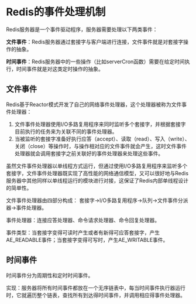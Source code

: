 # Redis的事件处理机制

Redis服务器是一个事件驱动程序，服务器需要处理以下两类事件：

**文件事件**：Redis服务器通过套接字与客户端进行连接，文件事件就是对套接字操作的抽象。

**时间事件**：Redis服务器中的一些操作（比如serverCron函数）需要在给定时间执行，时间事件就是对这类定时操作的抽象。

## 文件事件

Redis基于Reactor模式开发了自己的网络事件处理器，这个处理器被称为文件事件处理器：

1. 文件事件处理器使用I/O多路复用程序来同时监听多个套接字，并根据套接字目前执行的任务来为关联不同的事件处理器。
2. 当被监听的套接字准备好执行应答（accept）、读取（read）、写入（write）、关闭（close）等操作时，与操作相对应的文件事件就会产生，这时文件事件处理器就会调用套接字之前关联好的事件处理器来处理这些事件。

虽然文件事件处理器以单线程方式运行，但通过使用I/O多路复用程序来监听多个套接字，文件事件处理器既实现了高性能的网络通信模型，又可以很好地与Redis服务器中其他同样以单线程运行的模块进行对接，这保证了Redis内部单线程设计的简单性。

文件事件处理器由四部分构成：
套接字->I/O多路复用程序->队列->文件事件分派器->事件处理器。

事件处理器：连接应答处理器、命令请求处理器、命令回复处理器。

事件类型：当套接字变得可读时产生或者有新得可应答套接字，产生AE_READABLE事件；当套接字变得可写时，产生AE_WRITABLE事件。

## 时间事件

时间事件分为周期性和定时时间事件。

实现：服务器将所有时间事件都放在一个无序链表中，每当时间事件执行器运行时，它就遍历整个链表，查找所有到达得时间事件，并调用相应得事件处理器。
